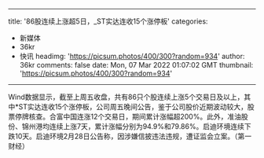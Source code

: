 
---
title: '86股连续上涨超5日，_ST实达连收15个涨停板'
categories: 
 - 新媒体
 - 36kr
 - 快讯
headimg: 'https://picsum.photos/400/300?random=934'
author: 36kr
comments: false
date: Mon, 07 Mar 2022 01:07:02 GMT
thumbnail: 'https://picsum.photos/400/300?random=934'
---

<div>   
Wind数据显示，截至上周五收盘，共有86只个股连续上涨5个交易日及以上，其中*ST实达连收15个涨停板，公司周五晚间公告，鉴于公司股价近期波动较大，股票停牌核查。合富中国连涨12个交易日，期间累计涨幅超200%。此外，准油股份、锦州港均连续上涨7天，累计涨幅分别为94.9%和79.86%。启迪环境连续下跌10天。启迪环境2月28日公告称，因涉嫌信披违法违规，遭证监会立案。（第一财经）  
</div>
            